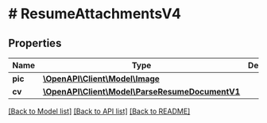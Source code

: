 # # ResumeAttachmentsV4

## Properties

Name | Type | Description | Notes
------------ | ------------- | ------------- | -------------
**pic** | [**\OpenAPI\Client\Model\Image**](Image.md) |  | [optional]
**cv** | [**\OpenAPI\Client\Model\ParseResumeDocumentV1**](ParseResumeDocumentV1.md) |  | [optional]

[[Back to Model list]](../../README.md#models) [[Back to API list]](../../README.md#endpoints) [[Back to README]](../../README.md)
